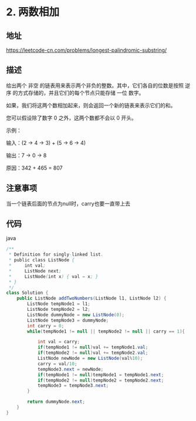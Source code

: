 # 2. 两数相加

## 地址

https://leetcode-cn.com/problems/longest-palindromic-substring/

## 描述

给出两个 非空 的链表用来表示两个非负的整数。其中，它们各自的位数是按照 逆序 的方式存储的，并且它们的每个节点只能存储 一位 数字。

如果，我们将这两个数相加起来，则会返回一个新的链表来表示它们的和。

您可以假设除了数字 0 之外，这两个数都不会以 0 开头。

示例：

输入：(2 -> 4 -> 3) + (5 -> 6 -> 4)

输出：7 -> 0 -> 8

原因：342 + 465 = 807

## 注意事项

当一个链表后面的节点为null时，carry也要一直带上去

## 代码

java

```java
/**
 * Definition for singly-linked list.
 * public class ListNode {
 *     int val;
 *     ListNode next;
 *     ListNode(int x) { val = x; }
 * }
 */
class Solution {
    public ListNode addTwoNumbers(ListNode l1, ListNode l2) {
        ListNode tempNode1 = l1;
        ListNode tempNode2 = l2;
        ListNode dummyNode = new ListNode(0);
        ListNode tempNode3 = dummyNode;
        int carry = 0;
        while(tempNode1 != null || tempNode2 != null || carry == 1){

            int val = carry;
            if(tempNode1 != null)val += tempNode1.val;
            if(tempNode2 != null)val += tempNode2.val;
            ListNode newNode = new ListNode(val%10);
            carry = val/10;
            tempNode3.next = newNode; 
            if(tempNode1 != null)tempNode1 = tempNode1.next;
            if(tempNode2 != null)tempNode2 = tempNode2.next;
            tempNode3 = tempNode3.next;
        }

        return dummyNode.next;
    }
}
```


